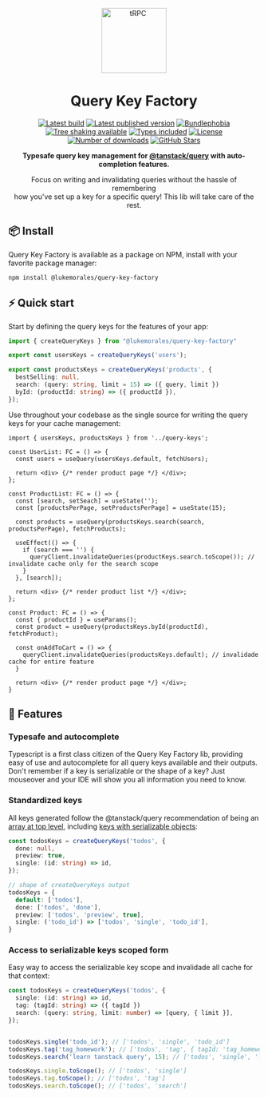 <p align="center">
  <a href="https://github.com/lukemorales/query-key-factory"><img src="https://images.emojiterra.com/mozilla/512px/1f3ed.png" alt="tRPC" height="130"/ target="\_parent"></a>
</p>

<h1 align="center">Query Key Factory</h1>

<p align="center">
  <a href="https://github.com/lukemorales/query-key-factory/actions/workflows/tests.yml"><img src="https://github.com/lukemorales/query-key-factory/actions/workflows/tests.yml/badge.svg?branch=main" alt="Latest build" target="\_parent"></a>
  <a href="https://www.npmjs.com/package/@lukemorales/query-key-factory"><img src="https://badgen.net/npm/v/@lukemorales/query-key-factory" alt="Latest published version" target="\_parent"></a>
  <a href="https://bundlephobia.com/package/@lukemorales/query-key-factory@latest"><img src="https://badgen.net/bundlephobia/minzip/@lukemorales/query-key-factory" alt="Bundlephobia" target="\_parent"></a>
  <a href="https://bundlephobia.com/package/@lukemorales/query-key-factory@latest"><img src="https://badgen.net/bundlephobia/tree-shaking/@lukemorales/query-key-factory" alt="Tree shaking available" target="\_parent"></a>
  <a href="https://github.com/lukemorales/query-key-factory"><img src="https://badgen.net/npm/types/@lukemorales/query-key-factory" alt="Types included" target="\_parent"></a>
  <a href="https://www.npmjs.com/package/@lukemorales/query-key-factory"><img src="https://badgen.net/npm/license/@lukemorales/query-key-factory" alt="License" target="\_parent"></a>
  <a href="https://www.npmjs.com/package/@lukemorales/query-key-factory"><img src="https://badgen.net/npm/dt/@lukemorales/query-key-factory" alt="Number of downloads" target="\_parent"></a>
  <a href="https://github.com/lukemorales/query-key-factory"><img src="https://img.shields.io/github/stars/lukemorales/query-key-factory.svg?style=social&amp;label=Star" alt="GitHub Stars" target="\_parent"></a>
</p>

<p align="center">
  <strong>Typesafe query key management for <a href="https://tanstack.com/query" alt="Tanstack Query" target="\_parent">@tanstack/query</a> with auto-completion features.</strong>
</p>

<p align="center">
  Focus on writing and invalidating queries without the hassle of remembering<br/> how you've set up a key for a specific query! This lib will take care of the rest.
</p>

## 📦 Install
Query Key Factory is available as a package on NPM, install with your favorite package manager:

```dircolors
npm install @lukemorales/query-key-factory
```

## ⚡ Quick start
Start by defining the query keys for the features of your app:
```ts
import { createQueryKeys } from "@lukemorales/query-key-factory"

export const usersKeys = createQueryKeys('users');

export const productsKeys = createQueryKeys('products', {
  bestSelling: null,
  search: (query: string, limit = 15) => ({ query, limit })
  byId: (productId: string) => ({ productId }),
});
```
Use throughout your codebase as the single source for writing the query keys for your cache management:
```tsx
import { usersKeys, productsKeys } from '../query-keys';

const UserList: FC = () => {
  const users = useQuery(usersKeys.default, fetchUsers);

  return <div> {/* render product page */} </div>;
};

const ProductList: FC = () => {
  const [search, setSeach] = useState('');
  const [productsPerPage, setProductsPerPage] = useState(15);

  const products = useQuery(productsKeys.search(search, productsPerPage), fetchProducts);

  useEffect(() => {
    if (search === '') {
      queryClient.invalidateQueries(productKeys.search.toScope()); // invalidate cache only for the search scope
    }
  }, [search]);

  return <div> {/* render product list */} </div>;
};

const Product: FC = () => {
  const { productId } = useParams();
  const product = useQuery(productsKeys.byId(productId), fetchProduct);

  const onAddToCart = () => {
    queryClient.invalidateQueries(productsKeys.default); // invalidade cache for entire feature
  }

  return <div> {/* render product page */} </div>;
}
```

## 📝 Features
### Typesafe and autocomplete
Typescript is a first class citizen of the Query Key Factory lib, providing easy of use and autocomplete for all query keys available and their outputs. Don't remember if a key is serializable or the shape of a key? Just mouseover and your IDE will show you all information you need to know.

### Standardized keys
All keys generated follow the @tanstack/query recommendation of being an [array at top level](https://tanstack.com/query/v4/docs/guides/query-keys), including [keys with serializable objects](https://tanstack.com/query/v4/docs/guides/query-keys#array-keys-with-variables):

```ts
const todosKeys = createQueryKeys('todos', {
  done: null,
  preview: true,
  single: (id: string) => id,
});

// shape of createQueryKeys output
todosKeys = {
  default: ['todos'],
  done: ['todos', 'done'],
  preview: ['todos', 'preview', true],
  single: ('todo_id') => ['todos', 'single', 'todo_id'],
}
```

### Access to serializable keys scoped form
Easy way to access the serializable key scope and invalidade all cache for that context:
```ts
const todosKeys = createQueryKeys('todos', {
  single: (id: string) => id,
  tag: (tagId: string) => ({ tagId })
  search: (query: string, limit: number) => [query, { limit }],
});


todosKeys.single('todo_id'); // ['todos', 'single', 'todo_id']
todosKeys.tag('tag_homework'); // ['todos', 'tag', { tagId: 'tag_homework' }]
todosKeys.search('learn tanstack query', 15); // ['todos', 'single', 'learn tanstack query', { limit: 15 }]

todosKeys.single.toScope(); // ['todos', 'single']
todosKeys.tag.toScope(); // ['todos', 'tag']
todosKeys.search.toScope(); // ['todos', 'search']
```
